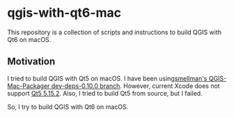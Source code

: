 # qgis-with-qt6-mac

This repository is a collection of scripts and
instructions to build QGIS with Qt6 on macOS.

## Motivation

I tried to build QGIS with Qt5 on macOS.
I have been using[smellman's QGIS-Mac-Packager dev-deps-0.10.0 branch](https://github.com/smellman/QGIS-Mac-Packager/tree/dev-deps-0.10.0).
However, current Xcode does not support [Qt5 5.15.2](https://download.qgis.org/downloads/macos/deps/).
Also, I tried to build Qt5 from source, but I failed.

So, I try to build QGIS with Qt6 on macOS.
